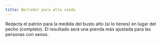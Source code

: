 ```yaml
---
title: Borrador para alta caída
---
```


Redacta el patrón para la medida del busto alto (si lo tienes) en lugar del pecho (completo). El resultado será una prenda más ajustada para las personas con senos.




